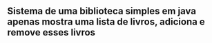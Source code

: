 ## Sistema de uma biblioteca simples em java apenas mostra uma lista de livros, adiciona e remove esses livros 
